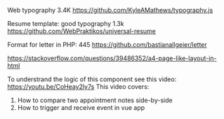 Web typography 3.4K
https://github.com/KyleAMathews/typography.js

Resume template: good typography 1.3k
https://github.com/WebPraktikos/universal-resume

Format for letter in PHP: 445
https://github.com/bastianallgeier/letter

https://stackoverflow.com/questions/39486352/a4-page-like-layout-in-html

To understrand the logic of this component see this video:
https://youtu.be/CoHeay2ly7s
This video covers:

1. How to compare two appointment notes side-by-side
2. How to trigger and receive event in vue app
